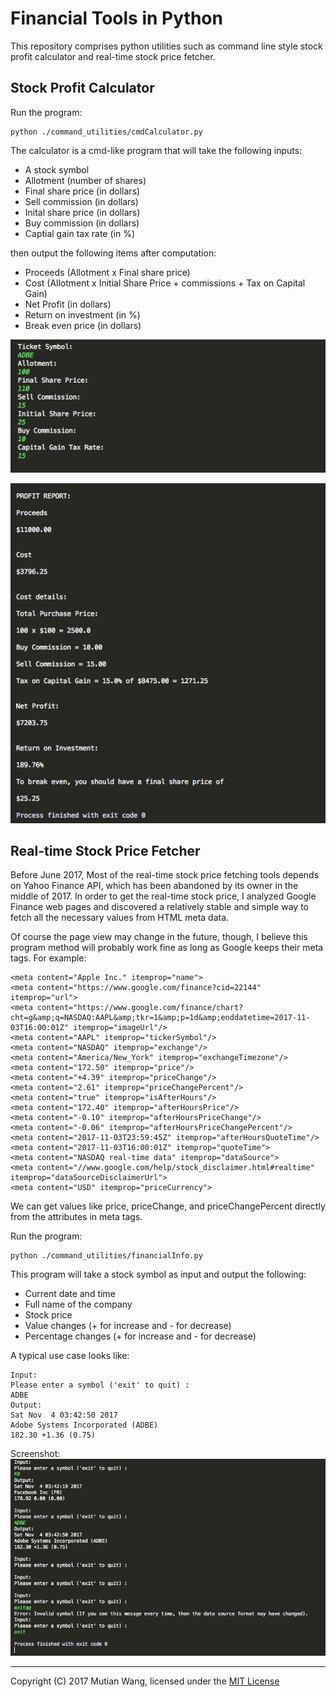# Financial Tools in Python
This repository comprises python utilities such as command line style stock profit calculator and real-time stock price fetcher.

## Stock Profit Calculator
Run the program:

    python ./command_utilities/cmdCalculator.py

The calculator is a cmd-like program that will take the following inputs:

- A stock symbol
- Allotment (number of shares)
- Final share price (in dollars)
- Sell commission (in dollars)
- Inital share price (in dollars)
- Buy commission (in dollars)
- Captial gain tax rate (in %)

then output the following items after computation:

- Proceeds (Allotment x Final share price)
- Cost (Allotment x Initial Share Price + commissions + Tax on Capital Gain)
- Net Profit (in dollars)
- Return on investment (in %)
- Break even price (in dollars)

![Input of Stock Profit Calculator](./screenshots/cmdCalculator_in.png)

![Output of Stock Profit Calculator](./screenshots/cmdCalculator_out.png)

## Real-time Stock Price Fetcher
Before June 2017, Most of the real-time stock price fetching tools depends on Yahoo Finance API, which has been abandoned by its owner in the middle of 2017. In order to get the real-time stock price, I analyzed Google Finance web pages and discovered a relatively stable and simple way to fetch all the necessary values from HTML meta data.

Of course the page view may change in the future, though, I believe this program method will probably work fine as long as Google keeps their meta tags. For example:

    <meta content="Apple Inc." itemprop="name">
	<meta content="https://www.google.com/finance?cid=22144" itemprop="url">
	<meta content="https://www.google.com/finance/chart?cht=g&amp;q=NASDAQ:AAPL&amp;tkr=1&amp;p=1d&amp;enddatetime=2017-11-03T16:00:01Z" itemprop="imageUrl"/>
	<meta content="AAPL" itemprop="tickerSymbol"/>
	<meta content="NASDAQ" itemprop="exchange"/>
	<meta content="America/New_York" itemprop="exchangeTimezone"/>
	<meta content="172.50" itemprop="price"/>
	<meta content="+4.39" itemprop="priceChange"/>
	<meta content="2.61" itemprop="priceChangePercent"/>
	<meta content="true" itemprop="isAfterHours"/>
	<meta content="172.40" itemprop="afterHoursPrice"/>
	<meta content="-0.10" itemprop="afterHoursPriceChange"/>
	<meta content="-0.06" itemprop="afterHoursPriceChangePercent"/>
	<meta content="2017-11-03T23:59:45Z" itemprop="afterHoursQuoteTime"/>
	<meta content="2017-11-03T16:00:01Z" itemprop="quoteTime">
	<meta content="NASDAQ real-time data" itemprop="dataSource">
	<meta content="//www.google.com/help/stock_disclaimer.html#realtime" itemprop="dataSourceDisclaimerUrl">
	<meta content="USD" itemprop="priceCurrency">
We can get values like price, priceChange, and priceChangePercent directly from the attributes in meta tags.

Run the program:

    python ./command_utilities/financialInfo.py

This program will take a stock symbol as input and output the following:

- Current date and time
- Full name of the company
- Stock price
- Value changes (+ for increase and - for decrease)
- Percentage changes (+ for increase and - for decrease)

A typical use case looks like:

    Input:
	Please enter a symbol ('exit' to quit) :
	ADBE
	Output:
	Sat Nov  4 03:42:50 2017
	Adobe Systems Incorporated (ADBE)
	182.30 +1.36 (0.75)
Screenshot:
![Input and output of Real-time Stock Price Fetcher](./screenshots/financialInfo.png)

-------------------------------------------------------------------------------
Copyright (C) 2017 Mutian Wang, licensed under the [MIT License](http://www.opensource.org/licenses/mit-license.php)
